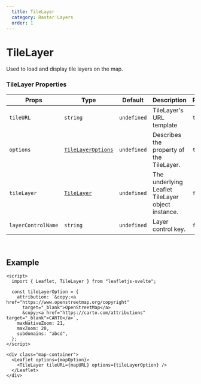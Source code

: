 ```yaml
---
  title: TileLayer
  category: Raster Layers
  order: 1
---
```


<script>
  import MapUsage from '/src/common/sample/MapUsage.svelte';
</script>

# TileLayer

Used to load and display tile layers on the map.

### TileLayer Properties

<div class='doc-table-container'>

| Props              | Type                                                                 | Default     | Description                                       | Required |
| ------------------ | -------------------------------------------------------------------- | ----------- | ------------------------------------------------- | -------- |
| `tileURL`          | `string`                                                             | `undefined` | TileLayer's URL template                          | `true`   |
| `options`          | [`TileLayerOptions`](https://leafletjs.com/reference.html#tilelayer) | `undefined` | Describes the property of the TileLayer.          | `true`   |
| `tileLayer`        | [`TileLayer`](https://leafletjs.com/reference.html#tilelayer)        | `undefined` | The underlying Leaflet TileLayer object instance. | `false`  |
| `layerControlName` | `string`                                                             | `undefined` | Layer control key.                                | `false`  |

</div>

<br>

## Example

<div class='example'>

  <MapUsage/>

```svelte
<script>
  import { Leaflet, TileLayer } from "leafletjs-svelte";

  const tileLayerOption = {
    attribution: `&copy;<a href="https://www.openstreetmap.org/copyright"
      target="_blank">OpenStreetMap</a>
      &copy;<a href="https://carto.com/attributions" target="_blank">CARTO</a>`,
    maxNativeZoom: 21,
    maxZoom: 20,
    subdomains: "abcd",
  };
</script>

<div class="map-container">
  <Leaflet options={mapOption}>
    <TileLayer tileURL={mapURL} options={tileLayerOption} />
  </Leaflet>
</div>
```

</div>

